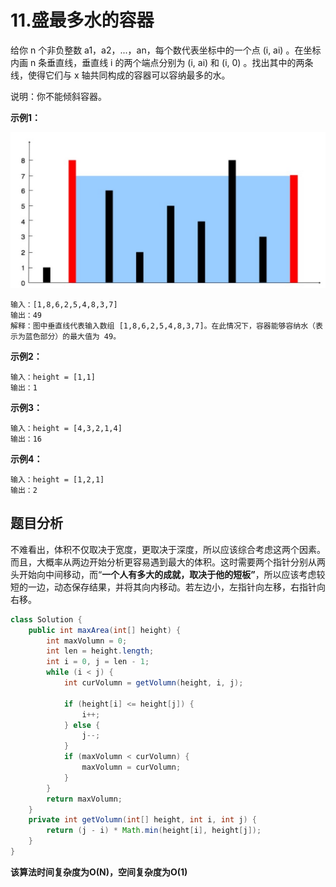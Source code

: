 # 11.盛最多水的容器

给你 n 个非负整数 a1，a2，...，an，每个数代表坐标中的一个点 (i, ai) 。在坐标内画 n 条垂直线，垂直线 i 的两个端点分别为 (i, ai) 和 (i, 0) 。找出其中的两条线，使得它们与 x 轴共同构成的容器可以容纳最多的水。

说明：你不能倾斜容器。

**示例1：**

![image](https://github.com/Einsgates/LeetcodeNotes/blob/master/img/11.jpg)

```
输入：[1,8,6,2,5,4,8,3,7]
输出：49 
解释：图中垂直线代表输入数组 [1,8,6,2,5,4,8,3,7]。在此情况下，容器能够容纳水（表示为蓝色部分）的最大值为 49。
```

**示例2：**

```
输入：height = [1,1]
输出：1
```

**示例3：**

```
输入：height = [4,3,2,1,4]
输出：16
```

**示例4：**

```
输入：height = [1,2,1]
输出：2
```

## 题目分析

不难看出，体积不仅取决于宽度，更取决于深度，所以应该综合考虑这两个因素。而且，大概率从两边开始分析更容易遇到最大的体积。这时需要两个指针分别从两头开始向中间移动，而“**一个人有多大的成就，取决于他的短板”**，所以应该考虑较短的一边，动态保存结果，并将其向内移动。若左边小，左指针向左移，右指针向右移。

```java
class Solution {
    public int maxArea(int[] height) {
        int maxVolumn = 0;
        int len = height.length;
        int i = 0, j = len - 1;
        while (i < j) {
            int curVolumn = getVolumn(height, i, j);
            
            if (height[i] <= height[j]) {
                i++;
            } else {
                j--;
            }
            if (maxVolumn < curVolumn) {
                maxVolumn = curVolumn;
            }
        }
        return maxVolumn;
    }
    private int getVolumn(int[] height, int i, int j) {
        return (j - i) * Math.min(height[i], height[j]);
    }
}
```

**该算法时间复杂度为O(N)，空间复杂度为O(1)**

